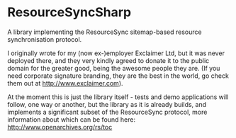# ResourceSyncSharp
A library implementing the ResourceSync sitemap-based resource synchronisation protocol.

I originally wrote for my (now ex-)employer Exclaimer Ltd, but it was never deployed there, and they very kindly agreed to donate it to the public domain for the greater good, being the awesome people they are. (If you need corporate signature branding, they are the best in the world, go check them out at http://www.exclaimer.com).

At the moment this is just the library itself - tests and demo applications will follow, one way or another, but the library as it is already builds, and implements a significant subset of the ResourceSync protocol, more information about which can be found here:
http://www.openarchives.org/rs/toc
